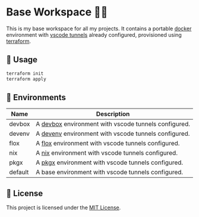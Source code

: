 # Base Workspace 🧑‍💻

This is my base workspace for all my projects. It contains a portable [docker](https://docker.com) environment with [vscode tunnels](https://code.visualstudio.com/docs/remote/tunnels) already configured, provisioned using [terraform](https://terraform.io).

## 🚀 Usage

```bash
terraform init
terraform apply
```

## 🐚 Environments

| Name   | Description                                          |
|--------|------------------------------------------------------|
| devbox  | A [devbox](https://github.com/jetpack-io/devbox) environment with vscode tunnels configured. |
| devenv  | A [devenv](https://devenv.sh/) environment with vscode tunnels configured. |
| flox    | A [flox](https://flox.dev/) environment with vscode tunnels configured.   |
| nix     | A [nix](https://nixos.org/) environment with vscode tunnels configured.    |
| pkgx    | A [pkgx](https://pkgx.sh/) environment with vscode tunnels configured.   |
| default | A base environment with vscode tunnels configured.   |


## 📝 License

This project is licensed under the [MIT License](LICENSE).

